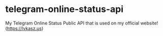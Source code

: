 # telegram-online-status-api
 My Telegram Online Status Public API that is used on my official website! (https://lvkasz.us)
